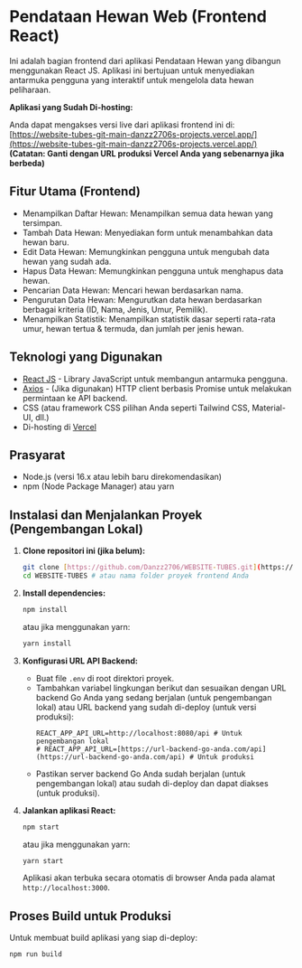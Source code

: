 # Pendataan Hewan Web (Frontend React)

Ini adalah bagian frontend dari aplikasi Pendataan Hewan yang dibangun menggunakan React JS. Aplikasi ini bertujuan untuk menyediakan antarmuka pengguna yang interaktif untuk mengelola data hewan peliharaan.

**Aplikasi yang Sudah Di-hosting:**

Anda dapat mengakses versi live dari aplikasi frontend ini di:
[https://website-tubes-git-main-danzz2706s-projects.vercel.app/](https://website-tubes-git-main-danzz2706s-projects.vercel.app/) 
**(Catatan: Ganti dengan URL produksi Vercel Anda yang sebenarnya jika berbeda)**

## Fitur Utama (Frontend)

* Menampilkan Daftar Hewan: Menampilkan semua data hewan yang tersimpan.
* Tambah Data Hewan: Menyediakan form untuk menambahkan data hewan baru.
* Edit Data Hewan: Memungkinkan pengguna untuk mengubah data hewan yang sudah ada.
* Hapus Data Hewan: Memungkinkan pengguna untuk menghapus data hewan.
* Pencarian Data Hewan: Mencari hewan berdasarkan nama.
* Pengurutan Data Hewan: Mengurutkan data hewan berdasarkan berbagai kriteria (ID, Nama, Jenis, Umur, Pemilik).
* Menampilkan Statistik: Menampilkan statistik dasar seperti rata-rata umur, hewan tertua & termuda, dan jumlah per jenis hewan.

## Teknologi yang Digunakan

* [React JS](https://reactjs.org/) - Library JavaScript untuk membangun antarmuka pengguna.
* [Axios](https://axios-http.com/) - (Jika digunakan) HTTP client berbasis Promise untuk melakukan permintaan ke API backend.
* CSS (atau framework CSS pilihan Anda seperti Tailwind CSS, Material-UI, dll.)
* Di-hosting di [Vercel](https://vercel.com/)

## Prasyarat

* Node.js (versi 16.x atau lebih baru direkomendasikan)
* npm (Node Package Manager) atau yarn

## Instalasi dan Menjalankan Proyek (Pengembangan Lokal)

1.  **Clone repositori ini (jika belum):**
    ```bash
    git clone [https://github.com/Danzz2706/WEBSITE-TUBES.git](https://github.com/Danzz2706/WEBSITE-TUBES.git)
    cd WEBSITE-TUBES # atau nama folder proyek frontend Anda
    ```

2.  **Install dependencies:**
    ```bash
    npm install
    ```
    atau jika menggunakan yarn:
    ```bash
    yarn install
    ```

3.  **Konfigurasi URL API Backend:**
    * Buat file `.env` di root direktori proyek.
    * Tambahkan variabel lingkungan berikut dan sesuaikan dengan URL backend Go Anda yang sedang berjalan (untuk pengembangan lokal) atau URL backend yang sudah di-deploy (untuk versi produksi):
        ```env
        REACT_APP_API_URL=http://localhost:8080/api # Untuk pengembangan lokal
        # REACT_APP_API_URL=[https://url-backend-go-anda.com/api](https://url-backend-go-anda.com/api) # Untuk produksi
        ```
    * Pastikan server backend Go Anda sudah berjalan (untuk pengembangan lokal) atau sudah di-deploy dan dapat diakses (untuk produksi).

4.  **Jalankan aplikasi React:**
    ```bash
    npm start
    ```
    atau jika menggunakan yarn:
    ```bash
    yarn start
    ```
    Aplikasi akan terbuka secara otomatis di browser Anda pada alamat `http://localhost:3000`.

## Proses Build untuk Produksi

Untuk membuat build aplikasi yang siap di-deploy:
```bash
npm run build
